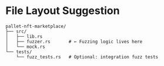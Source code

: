 # File Layout Suggestion

```
pallet-nft-marketplace/
├── src/
│   ├── lib.rs
│   ├── fuzzer.rs       # ← Fuzzing logic lives here
│   └── mock.rs
└── tests/
    └── fuzz_tests.rs   # Optional: integration fuzz tests
```

